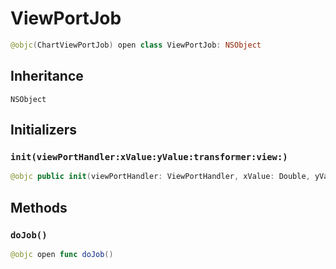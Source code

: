# ViewPortJob

``` swift
@objc(ChartViewPortJob) open class ViewPortJob: NSObject
```

## Inheritance

`NSObject`

## Initializers

### `init(viewPortHandler:xValue:yValue:transformer:view:)`

``` swift
@objc public init(viewPortHandler: ViewPortHandler, xValue: Double, yValue: Double, transformer: Transformer, view: ChartViewBase)
```

## Methods

### `doJob()`

``` swift
@objc open func doJob()
```
